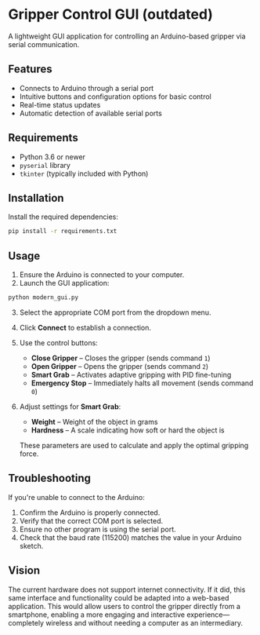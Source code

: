 # Gripper Control GUI (outdated)

A lightweight GUI application for controlling an Arduino-based gripper via serial communication.

## Features

* Connects to Arduino through a serial port
* Intuitive buttons and configuration options for basic control
* Real-time status updates
* Automatic detection of available serial ports

## Requirements

* Python 3.6 or newer
* `pyserial` library
* `tkinter` (typically included with Python)

## Installation

Install the required dependencies:

```bash
pip install -r requirements.txt
```

## Usage

1. Ensure the Arduino is connected to your computer.
2. Launch the GUI application:

```bash
python modern_gui.py
```

3. Select the appropriate COM port from the dropdown menu.
4. Click **Connect** to establish a connection.
5. Use the control buttons:

   * **Close Gripper** – Closes the gripper (sends command `1`)
   * **Open Gripper** – Opens the gripper (sends command `2`)
   * **Smart Grab** – Activates adaptive gripping with PID fine-tuning
   * **Emergency Stop** – Immediately halts all movement (sends command `0`)
6. Adjust settings for **Smart Grab**:

   * **Weight** – Weight of the object in grams
   * **Hardness** – A scale indicating how soft or hard the object is

   These parameters are used to calculate and apply the optimal gripping force.


## Troubleshooting

If you're unable to connect to the Arduino:

1. Confirm the Arduino is properly connected.
2. Verify that the correct COM port is selected.
3. Ensure no other program is using the serial port.
4. Check that the baud rate (115200) matches the value in your Arduino sketch.


## Vision

The current hardware does not support internet connectivity. If it did, this same interface and functionality could be adapted into a web-based application. This would allow users to control the gripper directly from a smartphone, enabling a more engaging and interactive experience—completely wireless and without needing a computer as an intermediary.
